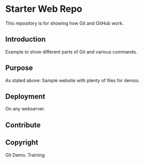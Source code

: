 # Starter Web Repo
This repository is for showing how Git and GitHub work.

## Introduction
Example to show different parts of Git and various commands.

## Purpose
As stated above:
Sample website with plenty of files for demos.

## Deployment
On any webserver.

## Contribute

## Copyright

Git Demo. Training